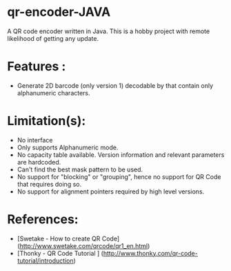 # qr-encoder-JAVA

A QR code encoder written in Java. This is a hobby project with remote likelihood of getting any update. 

Features :
=================
 * Generate 2D barcode (only version 1) decodable by that contain only alphanumeric characters. 

Limitation(s):
================
  * No interface 
  * Only supports Alphanumeric mode.
  * No capacity table available. Version information and relevant parameters are hardcoded. 
  * Can't find the best mask pattern to be used.
  * No support for "blocking" or "grouping", hence no support for QR Code that requires doing so.
  * No support for alignment pointers required by high level versions.
  
References:
================
* [Swetake - How to create QR Code] (http://www.swetake.com/qrcode/qr1_en.html)
* [Thonky - QR Code Tutorial ] (http://www.thonky.com/qr-code-tutorial/introduction)
